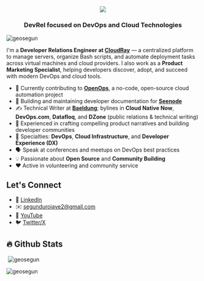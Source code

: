 <p align="center">
  <a href="https://github.com/DenverCoder1/readme-typing-svg">
    <img src="https://readme-typing-svg.herokuapp.com?font=Fira+Code&pause=1100&width=500&lines=Hey,+it's+Segun+👋;">
  </a>
</p>
<h3 align="center">DevRel focused on DevOps and Cloud Technologies</h3>
<p align="left"> <img src="https://komarev.com/ghpvc/?username=geosegun&label=Profile%20views&color=0e75b6&style=flat" alt="geosegun" /> </p>  

I'm a **Developer Relations Engineer at [CloudRay](https://cloudray.io)** — a centralized platform to manage servers, organize Bash scripts, and automate deployment tasks across virtual machines and cloud providers. I also work as a **Product Marketing Specialist**, helping developers discover, adopt, and succeed with modern DevOps and cloud tools.

- 🔭 Currently contributing to **[OpenOps](https://openops.com)**, a no-code, open-source cloud automation project  
- 📖 Building and maintaining developer documentation for **[Seenode](https://seenode.com/)**  
- ✍️ Technical Writer at **[Baeldung](https://www.baeldung.com/author/olusegundurojaye)**; bylines in **Cloud Native Now**, **DevOps.com**, **Datafloq**, and **DZone** (public relations & technical writing)  
- 🌟 Experienced in crafting compelling product narratives and building developer communities  
- 🎯 Specialties: **DevOps**, **Cloud Infrastructure**, and **Developer Experience (DX)**  
- 🗣️ Speak at conferences and meetups on DevOps best practices  
- 💡 Passionate about **Open Source** and **Community Building**  
- ❤️ Active in volunteering and community service

## Let's Connect  
- 💼 [LinkedIn](https://www.linkedin.com/in/durojaye-olusegun-7a5023190/)  
- ✉️ segundurojaye2@gmail.com  
- 🎥 [YouTube](https://www.youtube.com/@rising_segun)  
- 🐦 [Twitter/X](https://x.com/DurojayeOluseg5) 

## :fire: Github Stats

<p>&nbsp;<img align="center" src="https://github-readme-stats.vercel.app/api?username=geosegun&show_icons=true&locale=en&theme=tokyonight" alt="geosegun" /></p>

<p><img align="center" src="https://github-readme-streak-stats.herokuapp.com/?user=geosegun&&theme=tokyonight" alt="geosegun" /></p>

<!-- Github Stats: END -->
